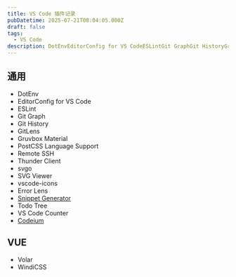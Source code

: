 ```yaml
---
title: VS Code 插件记录
pubDatetime: 2025-07-21T08:04:05.000Z
draft: false
tags:
  - VS Code
description: DotEnvEditorConfig for VS CodeESLintGit GraphGit HistoryGruvbox MaterialPostCSS Language Support
---
```

## 通用

- DotEnv
- EditorConfig for VS Code
- ESLint
- Git Graph
- Git History
- GitLens
- Gruvbox Material
- PostCSS Language Support
- Remote SSH
- Thunder Client
- svgo
- SVG Viewer
- vscode-icons
- Error Lens
- [Snippet Generator](https://marketplace.visualstudio.com/items?itemName=wenfangdu.snippet-generator)
- Todo Tree
- VS Code Counter
- [Codeium](https://codeium.com/)

## VUE

- Volar
- WindiCSS
